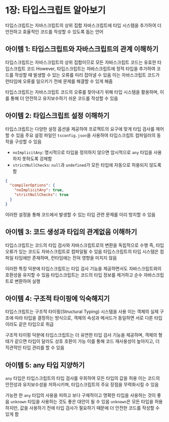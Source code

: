 # 1장: 타입스크립트 알아보기

타입스크립트는 자바스크립트의 상위 집합
자바스크립트에 타입 시스템을 추가하여 더 안전하고 효율적인 코드를 작성할 수 있도록 돕는 언어


## 아이템 1: 타입스크립트와 자바스크립트의 관계 이해하기

타입스크립트는 자바스크립트의 상위 집합이므로 모든 자바스크립트 코드는 유효한 타입스크립트 코드
However, 타입스크립트는 자바스크립트에 정적 타입을 추가하여 코드를 작성할 때 발생할 수 있는 오류를 미리 잡아낼 수 있음
이는 자바스크립트 코드가 런타임에 오류를 일으키기 전에 문제를 해결할 수 있게 해줌

타입스크립트는 자바스크립트 코드의 오류를 찾아내기 위해 타입 시스템을 활용하며,
이를 통해 더 안전하고 유지보수하기 쉬운 코드를 작성할 수 있음


## 아이템 2: 타입스크립트 설정 이해하기

타입스크립트는 다양한 설정 옵션을 제공하여 프로젝트의 요구에 맞게 타입 검사를 제어할 수 있음
주요 설정 파일인 `tsconfig.json`을 사용하여 타입스크립트 컴파일러의 동작을 구성할 수 있음


- `noImplicitAny`: 명시적으로 타입을 정의하지 않으면 암시적으로 `any` 타입을 사용하지 못하도록 강제함
- `strictNullChecks`: `null`과 `undefined`가 모든 타입에 자동으로 허용되지 않도록 함

```json
{
  "compilerOptions": {
    "noImplicitAny": true,
    "strictNullChecks": true
  }
}
```

이러한 설정을 통해 코드에서 발생할 수 있는 타입 관련 문제를 미리 방지할 수 있음

## 아이템 3: 코드 생성과 타입의 관계없음 이해하기

타입스크립트는 코드의 타입 검사와 자바스크립트로의 변환을 독립적으로 수행
즉, 타입 오류가 있는 코드도 자바스크립트로 컴파일될 수 있음
타입스크립트의 타입 시스템은 컴파일 타임에만 존재하며, 런타임에는 전혀 영향을 미치지 않음

이러한 특징 덕분에 타입스크립트는 타입 검사 기능을 제공하면서도 자바스크립트와의 호환성을 유지할 수 있음
타입스크립트는 코드의 타입 정보를 제거하고 순수 자바스크립트로 변환하여 실행


## 아이템 4: 구조적 타이핑에 익숙해지기

타입스크립트는 구조적 타이핑(Structural Typing) 시스템을 사용
이는 객체의 실제 구조에 따라 타입을 결정하는 방식으로, 객체의 속성과 메서드가 동일하면 서로 다른 타입이라도 같은 타입으로 취급

구조적 타이핑 덕분에 타입스크립트는 더 유연한 타입 검사 기능을 제공하며, 객체의 형태가 같으면 타입이 달라도 상호 호환이 가능
이를 통해 코드 재사용성이 높아지고, 더 직관적인 타입 관리를 할 수 있음


## 아이템 5: any 타입 지양하기

`any` 타입은 타입스크립트의 타입 검사를 우회하여 모든 타입의 값을 허용
이는 코드의 안전성과 유지보수성을 저하시키며, 타입스크립트의 주요 장점을 무력화시킬 수 있음

가능한 한 `any` 타입의 사용을 피하고 보다 구체적이고 명확한 타입을 사용하는 것이 좋음
`unknown` 타입을 사용하는 것도 좋은 대안이 될 수 있음
`unknown`은 모든 타입을 허용하지만, 값을 사용하기 전에 타입 검사가 필요하기 때문에 더 안전한 코드를 작성할 수 있게 함
